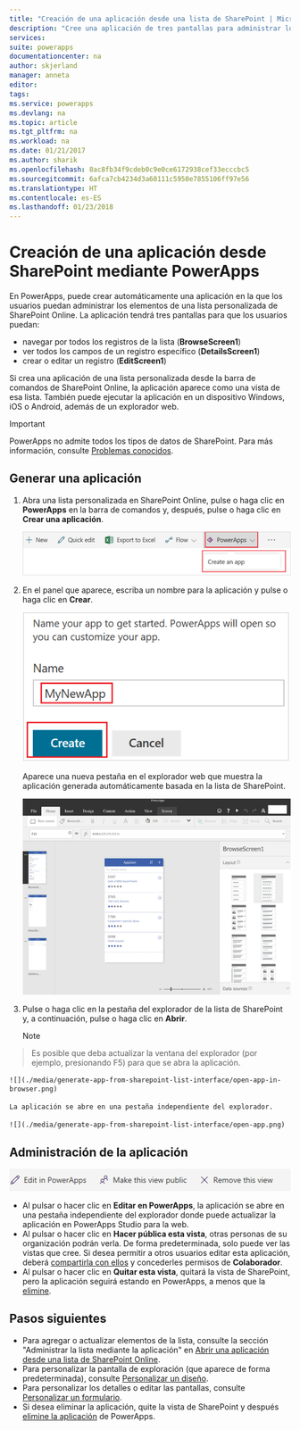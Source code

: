 ```yaml
---
title: "Creación de una aplicación desde una lista de SharePoint | Microsoft Docs"
description: "Cree una aplicación de tres pantallas para administrar los datos en una lista de SharePoint, independientemente de si el sitio es local o está en la nube."
services: 
suite: powerapps
documentationcenter: na
author: skjerland
manager: anneta
editor: 
tags: 
ms.service: powerapps
ms.devlang: na
ms.topic: article
ms.tgt_pltfrm: na
ms.workload: na
ms.date: 01/21/2017
ms.author: sharik
ms.openlocfilehash: 8ac8fb34f9cdeb0c9e0ce6172938cef33ecccbc5
ms.sourcegitcommit: 6afca7cb4234d3a60111c5950e7855106ff97e56
ms.translationtype: HT
ms.contentlocale: es-ES
ms.lasthandoff: 01/23/2018
---
```

# <a name="generate-an-app-from-within-sharepoint-using-powerapps"></a>Creación de una aplicación desde SharePoint mediante PowerApps



En PowerApps, puede crear automáticamente una aplicación en la que los usuarios puedan administrar los elementos de una lista personalizada de SharePoint Online. La aplicación tendrá tres pantallas para que los usuarios puedan:

* navegar por todos los registros de la lista (**BrowseScreen1**)
* ver todos los campos de un registro específico (**DetailsScreen1**)
* crear o editar un registro (**EditScreen1**)

Si crea una aplicación de una lista personalizada desde la barra de comandos de SharePoint Online, la aplicación aparece como una vista de esa lista. También puede ejecutar la aplicación en un dispositivo Windows, iOS o Android, además de un explorador web.

> [!IMPORTANT]
> PowerApps no admite todos los tipos de datos de SharePoint. Para más información, consulte [Problemas conocidos](connections/connection-sharepoint-online.md#known-issues).

## <a name="generate-an-app"></a>Generar una aplicación
1. Abra una lista personalizada en SharePoint Online, pulse o haga clic en **PowerApps** en la barra de comandos y, después, pulse o haga clic en **Crear una aplicación**.
   
    ![](./media/generate-app-from-sharepoint-list-interface/generate-new-app.png)
2. En el panel que aparece, escriba un nombre para la aplicación y pulse o haga clic en **Crear**.
   
    ![](./media/generate-app-from-sharepoint-list-interface/enter-app-name.png)
   
    Aparece una nueva pestaña en el explorador web que muestra la aplicación generada automáticamente basada en la lista de SharePoint.
   
    ![](./media/generate-app-from-sharepoint-list-interface/powerapp-studio-for-web.png)  
3. Pulse o haga clic en la pestaña del explorador de la lista de SharePoint y, a continuación, pulse o haga clic en **Abrir**.
   
    > [!NOTE]
> Es posible que deba actualizar la ventana del explorador (por ejemplo, presionando F5) para que se abra la aplicación.
   
    ![](./media/generate-app-from-sharepoint-list-interface/open-app-in-browser.png)
   
    La aplicación se abre en una pestaña independiente del explorador.
   
    ![](./media/generate-app-from-sharepoint-list-interface/open-app.png)

## <a name="manage-the-app"></a>Administración de la aplicación
![](./media/generate-app-from-sharepoint-list-interface/command-bar.png)

* Al pulsar o hacer clic en **Editar en PowerApps**, la aplicación se abre en una pestaña independiente del explorador donde puede actualizar la aplicación en PowerApps Studio para la web.
* Al pulsar o hacer clic en **Hacer pública esta vista**, otras personas de su organización podrán verla. De forma predeterminada, solo puede ver las vistas que cree. Si desea permitir a otros usuarios editar esta aplicación, deberá [compartirla con ellos](share-app.md) y concederles permisos de **Colaborador**.
* Al pulsar o hacer clic en **Quitar esta vista**, quitará la vista de SharePoint, pero la aplicación seguirá estando en PowerApps, a menos que la [elimine](delete-app.md).

## <a name="next-steps"></a>Pasos siguientes
* Para agregar o actualizar elementos de la lista, consulte la sección "Administrar la lista mediante la aplicación" en [Abrir una aplicación desde una lista de SharePoint Online](open-app-embedded-in-sharepoint.md).
* Para personalizar la pantalla de exploración (que aparece de forma predeterminada), consulte [Personalizar un diseño](customize-layout-sharepoint.md).
* Para personalizar los detalles o editar las pantallas, consulte [Personalizar un formulario](customize-forms-sharepoint.md).
* Si desea eliminar la aplicación, quite la vista de SharePoint y después [elimine la aplicación](delete-app.md) de PowerApps.

